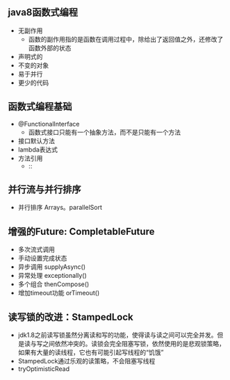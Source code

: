 ## java8函数式编程
* 无副作用 
  * 函数的副作用指的是函数在调用过程中，除给出了返回值之外，还修改了函数外部的状态
* 声明式的
* 不变的对象
* 易于并行
* 更少的代码
## 函数式编程基础
* @FunctionalInterface
  * 函数式接口只能有一个抽象方法，而不是只能有一个方法
* 接口默认方法
* lambda表达式
* 方法引用
  * ::
  
## 并行流与并行排序
* 并行排序 Arrays。parallelSort

## 增强的Future: CompletableFuture
* 多次流式调用
* 手动设置完成状态
* 异步调用 supplyAsync()
* 异常处理 exceptionally()
* 多个组合 thenCompose()
* 增加timeout功能 orTimeout()

## 读写锁的改进：StampedLock
* jdk1.8之前读写锁虽然分离读和写的功能，使得读与读之间可以完全并发。但是读与写之间依然冲突的。读锁会完全阻塞写锁，依然使用的是悲观锁策略，如果有大量的读线程，它也有可能引起写线程的“饥饿”
* StampedLock通过乐观的读策略，不会阻塞写线程
* tryOptimisticRead
